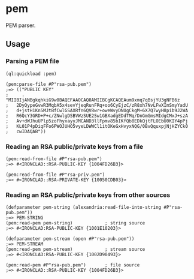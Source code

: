 # pem

PEM parser.

## Usage

### Parsing a PEM file

```common-lisp
(ql:quickload :pem)

(pem:parse-file #P"rsa-pub.pem")
;=> (("PUBLIC KEY"
;     . "MIIBIjANBgkqhkiG9w0BAQEFAAOCAQ8AMIIBCgKCAQEAum9xmq7qBsjYU3gNFB6z
;   2DyQypeGvwR3MqbA5x4sevYjeqRunFRq+oo6CyEjzC/zR8xh7NvLFwXImSmyYadU
;   d+jstH1Kn5MJtBfCwlGSAXRfn6QV8wr+oweWvyDNUgCkgM+6X7Q7wyH8pib9J2WA
;   R6QcY3GRD+P+c/ZNwlgDSBVWzSUE2Sw1GBXadgEDdTMq/DnGmGmsMIdgCMxJ+szA
;   Av+dWJhuUPlp5zoFhyxayyJMCAND3llFpmv85bIKfQb8EDkQjtFLOEbU0KIY4pPj
;   KL01P4pDiqFFo6PWOJUHO5vyeLDWWCl1itOKeGxHvyxNQG/0BvQquxpjNjHZYCk0
;   cwIDAQAB"))
```

### Reading an RSA public/private keys from a file

```common-lisp
(pem:read-from-file #P"rsa-pub.pem")
;=> #<IRONCLAD::RSA-PUBLIC-KEY {1004FD26B3}>

(pem:read-from-file #P"rsa-priv.pem")
;=> #<IRONCLAD::RSA-PRIVATE-KEY {10050CDB03}>
```

### Reading an RSA public/private keys from other sources

```common-lisp
(defparameter pem-string (alexandria:read-file-into-string #P"rsa-pub.pem"))
;=> PEM-STRING
(pem:read-pem pem-string)            ; string source
;=> #<IRONCLAD:RSA-PUBLIC-KEY {1001E10203}>

(defparameter pem-stream (open #P"rsa-pub.pem"))
;=> PEM-STREAM
(pem:read-pem pem-stream)            ; stream source
;=> #<IRONCLAD:RSA-PUBLIC-KEY {1002D90493}>

(pem:read-pem #P"rsa-pub.pem")       ; file source
;=> #<IRONCLAD::RSA-PUBLIC-KEY {1004FD26B3}>
```
